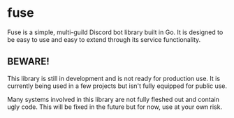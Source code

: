 # fuse
Fuse is a simple, multi-guild Discord bot library built in Go. It is designed to be easy to use and easy to extend through its service functionality.


## BEWARE!
This library is still in development and is not ready for production use. It is currently being used in a few projects but isn't fully equipped for public use.

Many systems involved in this library are not fully fleshed out and contain ugly code. This will be fixed in the future but for now, use at your own risk.